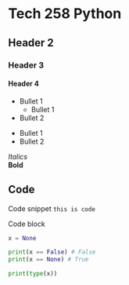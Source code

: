 # Tech 258 Python

## Header 2

### Header 3

#### Header 4

* Bullet 1
  * Bullet 1
* Bullet 2

- Bullet 1
- Bullet 2

*Italics*<br>
**Bold**

## Code

Code snippet `this is code`

Code block 
```python
x = None

print(x == False) # False
print(x == None) # True

print(type(x))

```
